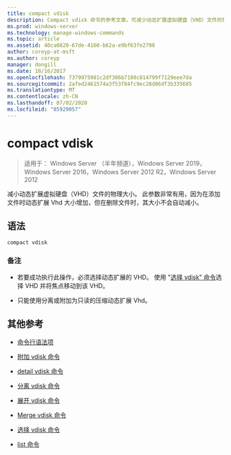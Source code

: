 ```yaml
---
title: compact vdisk
description: Compact vdisk 命令的参考文章，可减少动态扩展虚拟硬盘（VHD）文件的物理大小。
ms.prod: windows-server
ms.technology: manage-windows-commands
ms.topic: article
ms.assetid: 40ca0820-67de-4160-b62a-e9bf63fe2790
author: coreyp-at-msft
ms.author: coreyp
manager: dongill
ms.date: 10/16/2017
ms.openlocfilehash: 7379975981c2df386b7180c814799f7129eee7da
ms.sourcegitcommit: 2afed2461574a3f53f84fc9ec28d86df3b335685
ms.translationtype: MT
ms.contentlocale: zh-CN
ms.lasthandoff: 07/02/2020
ms.locfileid: "85929057"
---
```

# <a name="compact-vdisk"></a>compact vdisk

> 适用于： Windows Server （半年频道），Windows Server 2019，Windows Server 2016，Windows Server 2012 R2，Windows Server 2012

减小动态扩展虚拟硬盘（VHD）文件的物理大小。 此参数非常有用，因为在添加文件时动态扩展 Vhd 大小增加，但在删除文件时，其大小不会自动减小。

## <a name="syntax"></a>语法

```
compact vdisk
```

### <a name="remarks"></a>备注

- 若要成功执行此操作，必须选择动态扩展的 VHD。 使用 "[选择 vdisk" 命令](select-vdisk.md)选择 VHD 并将焦点移动到该 VHD。

- 只能使用分离或附加为只读的压缩动态扩展 Vhd。

## <a name="additional-references"></a>其他参考

- [命令行语法项](command-line-syntax-key.md)

- [附加 vdisk 命令](attach-vdisk.md)

- [detail vdisk 命令](detail-vdisk.md)

- [分离 vdisk 命令](detach-vdisk.md)

- [展开 vdisk 命令](expand-vdisk.md)

- [Merge vdisk 命令](merge-vdisk.md)

- [选择 vdisk 命令](select-vdisk.md)

- [list 命令](list.md)
